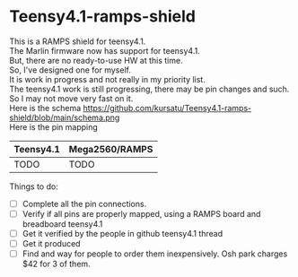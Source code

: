 # Teensy4.1-ramps-shield

This is a RAMPS shield for teensy4.1.\
The Marlin firmware now has support for teensy4.1.\
But, there are no ready-to-use HW at this time.\
So, I've designed one for myself.\
It is work in progress and not really in my priority list.\
The teensy4.1 work is still progressing, there may be pin changes and such.\
So I may not move very fast on it.\
Here is the schema https://github.com/kursatu/Teensy4.1-ramps-shield/blob/main/schema.png \
Here is the pin mapping

Teensy4.1 | Mega2560/RAMPS
-|-
TODO | TODO

Things to do:
- [ ] Complete all the pin connections. 
- [ ] Verify if all pins are properly mapped, using a RAMPS board and breadboard teensy4.1
- [ ] Get it verified by the people in github teensy4.1 thread
- [ ] Get it produced
- [ ] Find and way for people to order them inexpensively. Osh park charges $42 for 3 of them.
